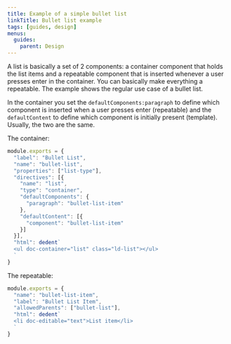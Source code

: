 ```yaml
---
title: Example of a simple bullet list
linkTitle: Bullet list example
tags: [guides, design]
menus:
  guides:
    parent: Design
---
```


A list is basically a set of 2 components: a container component that holds the list items and a repeatable component that is inserted whenever a user presses enter in the container. You can basically make everything a repeatable. The example shows the regular use case of a bullet list.

In the container you set the `defaultComponents:paragraph` to define which component is inserted when a user presses enter (repeatable) and the `defaultContent` to define which component is initially present (template). Usually, the two are the same.

The container:
```js
module.exports = {
  "label": "Bullet List",
  "name": "bullet-list",
  "properties": ["list-type"],
  "directives": [{
    "name": "list",
    "type": "container",
    "defaultComponents": {
      "paragraph": "bullet-list-item"
    },
    "defaultContent": [{
      "component": "bullet-list-item"
    }]
  }],
  "html": dedent`
  <ul doc-container="list" class="ld-list"></ul>
  `
}
```

The repeatable:
```js
module.exports = {
  "name": "bullet-list-item",
  "label": "Bullet List Item",
  "allowedParents": ["bullet-list"],
  "html": dedent`
  <li doc-editable="text">List item</li>
  `
}
```
